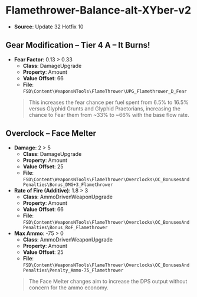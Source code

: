 # Flamethrower-Balance-alt-XYber-v2
* **Source**: Update 32 Hotfix 10

## Gear Modification – Tier 4 A – It Burns!
* **Fear Factor**: 0.13 > 0.33
  * **Class**: DamageUpgrade
  * **Property**: Amount
  * **Value Offset**: 66
  * **File**: `FSD\Content\WeaponsNTools\FlameThrower\UPG_Flamethrower_D_Fear`
  > This increases the fear chance per fuel spent from 6.5% to 16.5% versus Glyphid Grunts and Glyphid Praetorians, increasing the chance to Fear them from ~33% to ~66% with the base flow rate.

## Overclock – Face Melter
* **Damage**: 2 > 5
  * **Class**: DamageUpgrade
  * **Property**: Amount
  * **Value Offset**: 25
  * **File**: `FSD\Content\WeaponsNTools\FlameThrower\Overclocks\OC_BonusesAndPenalties\Bonus_DMG+3_Flamethrower`
* **Rate of Fire (Additive)**: 1.8 > 3 <!-- 30% > 50% -->
  * **Class**: AmmoDrivenWeaponUpgrade
  * **Property**: Amount
  * **Value Offset**: 66
  * **File**: `FSD\Content\WeaponsNTools\FlameThrower\Overclocks\OC_BonusesAndPenalties\Bonus_RoF_Flamethrower`
* **Max Ammo**: -75 > 0
  * **Class**: AmmoDrivenWeaponUpgrade
  * **Property**: Amount
  * **Value Offset**: 25
  * **File**: `FSD\Content\WeaponsNTools\FlameThrower\Overclocks\OC_BonusesAndPenalties\Penalty_Ammo-75_Flamethrower`
  > The Face Melter changes aim to increase the DPS output without concern for the ammo economy.
